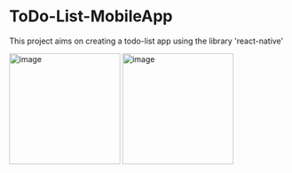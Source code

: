 # ToDo-List-MobileApp

This project aims on creating a todo-list app using the library 'react-native'

<img width="200" alt="image" src="https://user-images.githubusercontent.com/92393578/200085513-b0ab5bd1-45fc-4fd3-aa57-44dcd5fc1ece.png">
<img width="200" alt="image" src="https://user-images.githubusercontent.com/92393578/200085624-33d48c61-4a83-4dfb-8aa2-98f74276be74.png">
